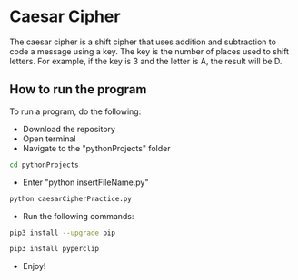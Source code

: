 # Caesar Cipher
The caesar cipher is a shift cipher that uses addition and subtraction to code a message using a key.
The key is the number of places used to shift letters.
For example, if the key is 3 and the letter is A, the result will be D.

## How to run the program
To run a program, do the following:
+ Download the repository
+ Open terminal
+ Navigate to the "pythonProjects" folder
```bash
cd pythonProjects
```
+ Enter "python insertFileName.py"
```bash
python caesarCipherPractice.py
```
+ Run the following commands:
```bash
pip3 install --upgrade pip
```
```bash
pip3 install pyperclip
```
+ Enjoy!